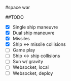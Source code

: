 #space war

##TODO

- [x] Single ship maneuvre
- [x] Dual ship maneuvre
- [x] Missiles
- [x] Ship <-> missile collisions
- [ ] Game play
- [ ] Ship <-> ship collisions
- [ ] Sun w/ gravity
- [ ] Websocket, local
- [ ] Websocket, deploy
